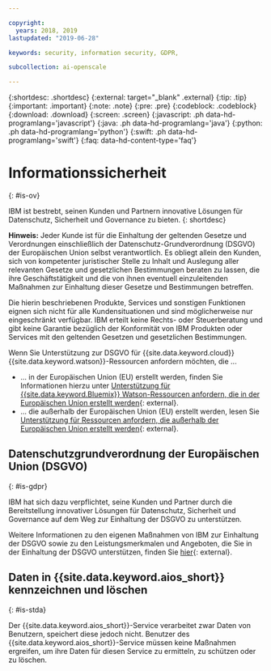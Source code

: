 ```yaml
---

copyright:
  years: 2018, 2019
lastupdated: "2019-06-28"

keywords: security, information security, GDPR, 

subcollection: ai-openscale

---
```


{:shortdesc: .shortdesc}
{:external: target="_blank" .external}
{:tip: .tip}
{:important: .important}
{:note: .note}
{:pre: .pre}
{:codeblock: .codeblock}
{:download: .download}
{:screen: .screen}
{:javascript: .ph data-hd-programlang='javascript'}
{:java: .ph data-hd-programlang='java'}
{:python: .ph data-hd-programlang='python'}
{:swift: .ph data-hd-programlang='swift'}
{:faq: data-hd-content-type='faq'}

# Informationssicherheit
{: #is-ov}

IBM ist bestrebt, seinen Kunden und Partnern innovative Lösungen für Datenschutz, Sicherheit und Governance zu bieten.
{: shortdesc}

**Hinweis:**
Jeder Kunde ist für die Einhaltung der geltenden Gesetze und Verordnungen einschließlich der Datenschutz-Grundverordnung (DSGVO) der Europäischen Union selbst verantwortlich. Es obliegt allein den Kunden, sich von kompetenter juristischer Stelle zu Inhalt und Auslegung aller relevanten Gesetze und gesetzlichen Bestimmungen beraten zu lassen, die ihre Geschäftstätigkeit und die von ihnen eventuell einzuleitenden Maßnahmen zur Einhaltung dieser Gesetze und Bestimmungen betreffen.

Die hierin beschriebenen Produkte, Services und sonstigen Funktionen eignen sich nicht für alle Kundensituationen und sind möglicherweise nur eingeschränkt verfügbar. IBM erteilt keine Rechts- oder Steuerberatung und gibt keine Garantie bezüglich der Konformität von IBM Produkten oder Services mit den geltenden Gesetzen und gesetzlichen Bestimmungen.

Wenn Sie Unterstützung zur DSGVO für {{site.data.keyword.cloud}} {{site.data.keyword.watson}}-Ressourcen anfordern möchten, die ...

-   ... in der Europäischen Union (EU) erstellt werden, finden Sie Informationen hierzu unter [Unterstützung für {{site.data.keyword.Bluemix}} Watson-Ressourcen anfordern, die in der Europäischen Union erstellt werden](/docs/services/watson?topic=watson-gdpr-sar#request-EU){: external}.
-   ... die außerhalb der Europäischen Union (EU) erstellt werden, lesen Sie [Unterstützung für Ressourcen anfordern, die außerhalb der Europäischen Union erstellt werden](/docs/services/watson?topic=watson-gdpr-sar#request-non-EU){: external}.

## Datenschutzgrundverordnung der Europäischen Union (DSGVO)
{: #is-gdpr}

IBM hat sich dazu verpflichtet, seine Kunden und Partner durch die Bereitstellung innovativer Lösungen für Datenschutz, Sicherheit und Governance auf dem Weg zur Einhaltung der DSGVO zu unterstützen.

Weitere Informationen zu den eigenen Maßnahmen von IBM zur Einhaltung der DSGVO sowie zu den Leistungsmerkmalen und Angeboten, die Sie in der Einhaltung der DSGVO unterstützen, finden Sie [hier](http://www.ibm.com/gdpr){: external}.

## Daten in {{site.data.keyword.aios_short}} kennzeichnen und löschen
{: #is-stda}

Der {{site.data.keyword.aios_short}}-Service verarbeitet zwar Daten von Benutzern, speichert diese jedoch nicht. Benutzer des {{site.data.keyword.aios_short}}-Service müssen keine Maßnahmen ergreifen, um ihre Daten für diesen Service zu ermitteln, zu schützen oder zu löschen.
